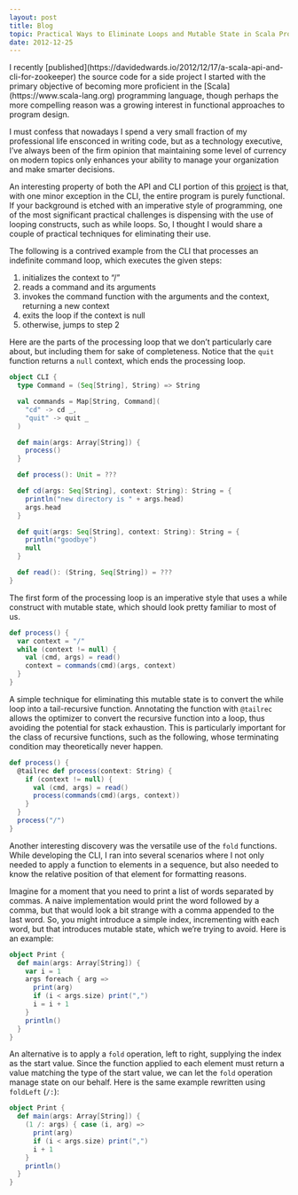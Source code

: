 ```yaml
---
layout: post
title: Blog
topic: Practical Ways to Eliminate Loops and Mutable State in Scala Programs
date: 2012-12-25
---
```

<div class="content" markdown="1">
I recently [published](https://davidedwards.io/2012/12/17/a-scala-api-and-cli-for-zookeeper) the source code for a side project I started with the primary objective of becoming more proficient in the [Scala](https://www.scala-lang.org) programming language, though perhaps the more compelling reason was a growing interest in functional approaches to program design.

I must confess that nowadays I spend a very small fraction of my professional life ensconced in writing code, but as a technology executive, I’ve always been of the firm opinion that maintaining some level of currency on modern topics only enhances your ability to manage your organization and make smarter decisions.

An interesting property of both the API and CLI portion of this [project](https://github.com/davidledwards/zookeeper) is that, with one minor exception in the CLI, the entire program is purely functional. If your background is etched with an imperative style of programming, one of the most significant practical challenges is dispensing with the use of looping constructs, such as while loops. So, I thought I would share a couple of practical techniques for eliminating their use.

The following is a contrived example from the CLI that processes an indefinite command loop, which executes the given steps:

1. initializes the context to “/”
2. reads a command and its arguments
3. invokes the command function with the arguments and the context, returning a new context
4. exits the loop if the context is null
5. otherwise, jumps to step 2

Here are the parts of the processing loop that we don’t particularly care about, but including them for sake of completeness. Notice that the `quit` function returns a `null` context, which ends the processing loop.

```scala
object CLI {
  type Command = (Seq[String], String) => String

  val commands = Map[String, Command](
    "cd" -> cd _,
    "quit" -> quit _
  )

  def main(args: Array[String]) {
    process()
  }

  def process(): Unit = ???

  def cd(args: Seq[String], context: String): String = {
    println("new directory is "	+ args.head)
    args.head
  }

  def quit(args: Seq[String], context: String): String = {
    println("goodbye")
    null
  }

  def read(): (String, Seq[String]) = ???
}
```

The first form of the processing loop is an imperative style that uses a while construct with mutable state, which should look pretty familiar to most of us.

```scala
def process() {
  var context = "/"
  while (context != null) {
    val (cmd, args) = read()
    context = commands(cmd)(args, context)
  }
}
```

A simple technique for eliminating this mutable state is to convert the while loop into a tail-recursive function. Annotating the function with `@tailrec` allows the optimizer to convert the recursive function into a loop, thus avoiding the potential for stack exhaustion. This is particularly important for the class of recursive functions, such as the following, whose terminating condition may theoretically never happen.

```scala
def process() {
  @tailrec def process(context: String) {
    if (context != null) {
      val (cmd, args) = read()
      process(commands(cmd)(args, context))
    }
  }
  process("/")
}
```

Another interesting discovery was the versatile use of the `fold` functions. While developing the CLI, I ran into several scenarios where I not only needed to apply a function to elements in a sequence, but also needed to know the relative position of that element for formatting reasons.

Imagine for a moment that you need to print a list of words separated by commas. A naive implementation would print the word followed by a comma, but that would look a bit strange with a comma appended to the last word. So, you might introduce a simple index, incrementing with each word, but that introduces mutable state, which we’re trying to avoid. Here is an example:

```scala
object Print {
  def main(args: Array[String]) {
    var i = 1
    args foreach { arg =>
      print(arg)
      if (i < args.size) print(",")
      i = i + 1
    }
    println()
  }
}
```

An alternative is to apply a `fold` operation, left to right, supplying the index as the start value. Since the function applied to each element must return a value matching the type of the start value, we can let the `fold` operation manage state on our behalf. Here is the same example rewritten using `foldLeft` (`/:`):

```scala
object Print {
  def main(args: Array[String]) {
    (1 /: args) { case (i, arg) =>
      print(arg)
      if (i < args.size) print(",")
      i + 1
    }
    println()
  }
}
```
</div>

